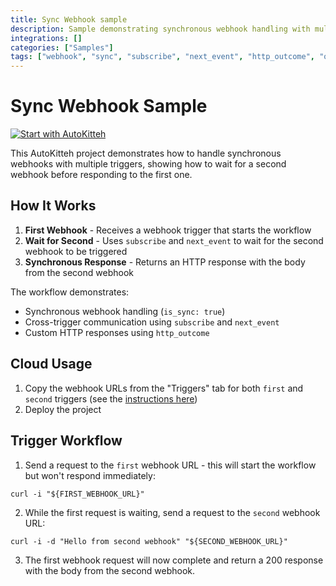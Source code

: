 ```yaml
---
title: Sync Webhook sample
description: Sample demonstrating synchronous webhook handling with multiple triggers
integrations: []
categories: ["Samples"]
tags: ["webhook", "sync", "subscribe", "next_event", "http_outcome", "outcome", "essential"]
---
```


# Sync Webhook Sample

[![Start with AutoKitteh](https://autokitteh.com/assets/autokitteh-badge.svg)](https://app.autokitteh.cloud/template?name=samples/sync_webhook)

This AutoKitteh project demonstrates how to handle synchronous webhooks with multiple triggers, showing how to wait for a second webhook before responding to the first one.

## How It Works

1. **First Webhook** - Receives a webhook trigger that starts the workflow
2. **Wait for Second** - Uses `subscribe` and `next_event` to wait for the second webhook to be triggered
3. **Synchronous Response** - Returns an HTTP response with the body from the second webhook

The workflow demonstrates:

- Synchronous webhook handling (`is_sync: true`)
- Cross-trigger communication using `subscribe` and `next_event`
- Custom HTTP responses using `http_outcome`

## Cloud Usage

1. Copy the webhook URLs from the "Triggers" tab for both `first` and `second` triggers (see the [instructions here](https://docs.autokitteh.com/get_started/deployment#webhook-urls))
2. Deploy the project

## Trigger Workflow

1. Send a request to the `first` webhook URL - this will start the workflow but won't respond immediately:

```shell
curl -i "${FIRST_WEBHOOK_URL}"
```

2. While the first request is waiting, send a request to the `second` webhook URL:

```shell
curl -i -d "Hello from second webhook" "${SECOND_WEBHOOK_URL}"
```

3. The first webhook request will now complete and return a 200 response with the body from the second webhook.

